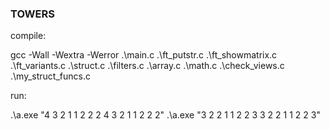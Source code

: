 ### TOWERS

compile:

gcc -Wall -Wextra -Werror .\main.c .\ft_putstr.c .\ft_showmatrix.c .\ft_variants.c .\struct.c .\filters.c .\array.c .\math.c .\check_views.c .\my_struct_funcs.c

run:

.\a.exe "4 3 2 1 1 2 2 2 4 3 2 1 1 2 2 2"
.\a.exe "3 2 2 1 1 2 2 3 3 2 2 1 1 2 2 3"